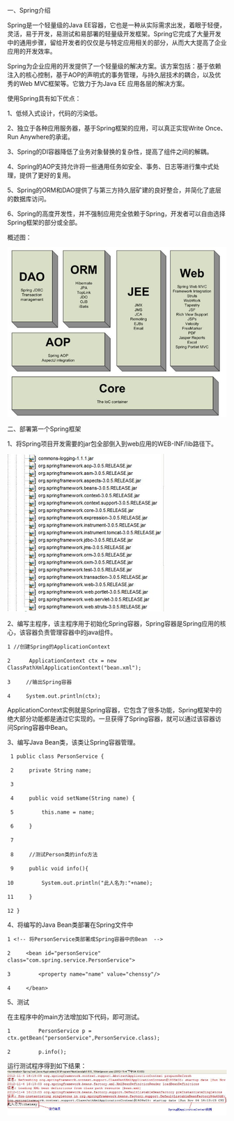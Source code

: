 一、Spring介绍

Spring是一个轻量级的Java
EE容器，它也是一种从实际需求出发，着眼于轻便，灵活，易于开发，易测试和易部署的轻量级开发框架。Spring它完成了大量开发中的通用步骤，留给开发者的仅仅是与特定应用相关的部分，从而大大提高了企业应用的开发效率。

Spring为企业应用的开发提供了一个轻量级的解决方案。该方案包括：基于依赖注入的核心控制，基于AOP的声明式的事务管理，与持久层技术的耦合，以及优秀的Web
MVC框架等。它致力于为Java EE 应用各层的解决方案。

使用Spring具有如下优点：

1、低倾入式设计，代码的污染低。

2、独立于各种应用服务器，基于Spring框架的应用，可以真正实现Write Once、Run Anywhere的承诺。

3、Spring的DI容器降低了业务对象替换的复杂性，提高了组件之间的解耦。

4、Spring的AOP支持允许将一些通用任务如安全、事务、日志等进行集中式处理，提供了更好的复用。

5、Spring的ORM和DAO提供了与第三方持久层矿建的良好整合，并简化了底层的数据库访问。

6、Spring的高度开发性，并不强制应用完全依赖于Spring，开发者可以自由选择Spring框架的部分或全部。

概述图：

![](../md/img/chenssy/1352017372_7394.jpg)

二、部署第一个Spring框架

1、将Spring项目开发需要的jar包全部倒入到web应用的WEB-INF/lib路径下。

![](../md/img/chenssy/1352017422_9114.jpg)

2、编写主程序，该主程序用于初始化Spring容器，Spring容器是Spring应用的核心，该容器负责管理容器中的java组件。

    
    
    1 //创建Spring的ApplicationContext

    2      ApplicationContext ctx = new ClassPathXmlApplicationContext("bean.xml");

    3     //输出Spring容器

    4     System.out.println(ctx);

ApplicationContext实例就是Spring容器，它包含了很多功能，Spring框架中的绝大部分功能都是通过它实现的。一旦获得了Spring容器，就可以通过该容器访问Spring容器中Bean。

3、编写Java Bean类，该类让Spring容器管理。

    
    
     1 public class PersonService {

     2     private String name;

     3 

     4     public void setName(String name) {

     5         this.name = name;

     6     }

     7     

     8     //测试Person类的info方法

     9     public void info(){

    10         System.out.println("此人名为:"+name);

    11     }

    12 }

4、将编写的Java Bean类部署在Spring文件中

    
    
    1 <!-- 将PersonService类部署成Spring容器中的Bean  -->

    2     <bean id="personService" class="com.spring.service.PersonService">

    3         <property name="name" value="chenssy"/>

    4     </bean>

5、测试

在主程序中的main方法增加如下代码，即可测试。

    
    
    1         PersonService p = ctx.getBean("personService",PersonService.class);

    2         p.info();

运行测试程序得到如下结果：![](../md/img/chenssy/1352017540_3231.jpg)

